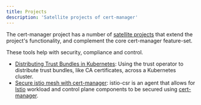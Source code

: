 ```yaml
---
title: Projects
description: 'Satellite projects of cert-manager'
---
```


The cert-manager project has a number of [satellite
projects](https://github.com/cert-manager) that extend the project's
functionality, and complement the core cert-manager feature-set.

These tools help with security, compliance and control.

- [Distributing Trust Bundles in Kubernetes](./trust.md): Using the trust
    operator to distribute trust bundles, like CA certificates, across a
    Kubernetes cluster.
- [Secure istio mesh with cert-manager](./istio-csr.md): istio-csr is an agent
  that allows for [Istio](https://istio.io) workload and control plane
  components to be secured using [cert-manager](https://cert-manager.io).
